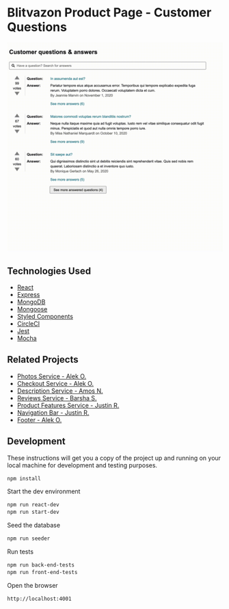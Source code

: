 # Blitvazon Product Page - Customer Questions

![](./showcase.gif)

## Technologies Used

* [React](https://github.com/facebook/react)
* [Express](http://expressjs.com/)
* [MongoDB](https://docs.mongodb.com/)
* [Mongoose](https://mongoosejs.com/docs/api.html)
* [Styled Components](https://styled-components.com/)
* [CircleCI](https://circleci.com/docs/)
* [Jest](https://jestjs.io/docs/getting-started)
* [Mocha](https://mochajs.org/)

## Related Projects

- [Photos Service - Alek O.](https://github.com/blitva/photos-service)
- [Checkout Service - Alek O.](https://github.com/blitva/checkout-service)
- [Description Service - Amos N.](https://github.com/blitva/description-service)
- [Reviews Service - Barsha S.](https://github.com/blitva/reviews-service)
- [Product Features Service - Justin R.](https://github.com/blitva/product-features-service)
- [Navigation Bar - Justin R.](https://github.com/blitva/nav-bar)
- [Footer - Alek O.](https://github.com/blitva/footer)

## Development

These instructions will get you a copy of the project up and running on your local machine for development and testing purposes.

```sh
npm install
```

Start the dev environment
```sh
npm run react-dev
npm run start-dev
```

Seed the database
```sh
npm run seeder
```

Run tests
```sh
npm run back-end-tests
npm run front-end-tests
```

Open the browser
```
http://localhost:4001
```